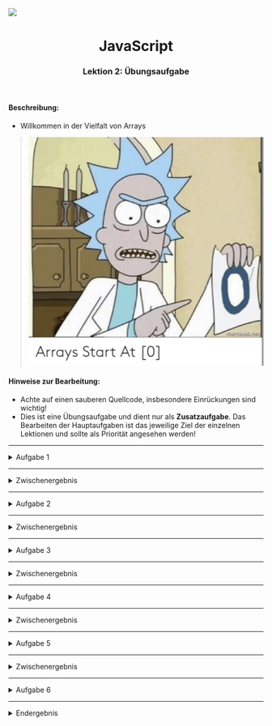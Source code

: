![](https://us-central1-progress-markdown.cloudfunctions.net/progress/22)
<h1 align="center">JavaScript</h1>
<h3 align="center">Lektion 2: Übungsaufgabe</h3>
<br>

#### Beschreibung:

- Willkommen in der Vielfalt von Arrays
>![](img/meme-uebung2.png)
#### Hinweise zur Bearbeitung:

- Achte auf einen sauberen Quellcode, insbesondere Einrückungen sind wichtig!
- Dies ist eine Übungsaufgabe und dient nur als **Zusatzaufgabe**. Das Bearbeiten der
  Hauptaufgaben ist das jeweilige Ziel der einzelnen Lektionen und sollte als Priorität angesehen werden!

---

<details>
<summary>Aufgabe 1</summary>

Im Gegensatz zu Variablen kann ein Array mehrere Werte speichern. Jeder Wert hat hier einen Index. Über diesen können
wir auf den entsprechenden Wert zugreifen.   
Als Erstes erstellen wir ein Array `Laender`. In diesem sollen die Länder `USA`, `Spanien`, `Frankreich`, `Deutschland` und 
`Japan` vorkommen. Lass dir das Ganze einmal ausgeben. Die console.debug für die die Ausgabe haben wir dir bereitgestellt.

</details>

___

<details>
<summary>Zwischenergebnis</summary>

Das Ganze sollte ungefähr so in deiner Konsole aussehen. Stresse dich nicht, wenn es nicht GENAU so bei dir aussieht. Wichtig
ist nur, dass alle Länder ausgegeben werden. Ignoriere auch alles, was
unterhalb von Aufgabe 2 steht. Dazu kommen wir, wenn wir die anderen Aufgaben bearbeiten!
>![](img/uebung2-1.png)

</details>

---

<details>
<summary>Aufgabe 2</summary>

Perfekt! Manchmal haben wir aber auch einfach Arrays vorgegeben oder automatisch generiert. Wir müssen auch fähig sein,
mit diesen zu arbeiten. Gehe nun bitte einmal hin und schaue, wie lang das vorgegebene Array `helden` ist. Benutze dazu die
Funktion `length()`. 

</details>

___

<details>
<summary>Zwischenergebnis</summary>

Das Ganze sollte ungefähr so in deiner Konsole aussehen. Stresse dich nicht, wenn es nicht GENAU so bei dir aussieht. Wichtig
ist nur, dass die Laenge des Arrays ausgegeben wird. Ignoriere auch alles, was unterhalb von Aufgabe 3 steht. Dazu kommen
wir, wenn wir die anderen Aufgaben bearbeiten!
>![](img/uebung2-2.png)

</details>

---

<details>
<summary>Aufgabe 3</summary>

Wie du bereits weißt, können wir per Index direkt auf bestimmte Werte im Array zugreifen. Greife auf das erste und letzte
Element des Arrays zu und gebe diese aus. Schreibe dazu hier selbst auch die `console.debug` Funktion.  
**Hinweis:** Vergiss nicht, dass ein Array beim zaehlen immer mit 0 anfängt!

</details>

___

<details>
<summary>Zwischenergebnis</summary>

Das Ganze sollte ungefähr so in deiner Konsole aussehen. Stresse dich nicht, wenn es nicht GENAU so bei dir aussieht. Wichtig
ist nur, dass `Hallo Welt!` ausgegeben wird. Ignoriere auch alles, was unterhalb von Aufgabe 4 steht. Dazu kommen
wir, wenn wir die anderen Aufgaben bearbeiten!
>![](img/uebung2-3.png)

</details>

---

<details>
<summary>Aufgabe 4</summary>

Fügen wir nun einmal ein Element an den Anfang einer Liste hinzu! Du hast wieder ein Array vorgegeben. Benutze die bekannte
Funktion `unshift()` um `Brot` an den Anfang der Liste `warenkorb` zu setzen!

</details>

___

<details>
<summary>Zwischenergebnis</summary>

Das Ganze sollte ungefähr so in deiner Konsole aussehen. Stresse dich nicht, wenn es nicht GENAU so bei dir aussieht. Wichtig
ist nur, dass das Brot am Anfang der Liste steht. Ignoriere auch alles, was unterhalb von Aufgabe 5 steht. Dazu kommen wir,
wenn wir die anderen Aufgaben bearbeiten!
>![](img/uebung2-4.png)

</details>

---

<details>
<summary>Aufgabe 5</summary>

Sehr gut! Wir sind fast fertig! Nun schauen wir uns als Vorletztes einmal an, wie man ein Element aus einer Liste heraus
löscht. Lösche die Elemente `x`, `y` und `z` in der Mitte unseres Arrays buchstaben. Benutze hierzu die bekannte Funktion
splice()`.

</details>

___

<details>
<summary>Zwischenergebnis</summary>

Das Ganze sollte ungefähr so in deiner Konsole aussehen. Stresse dich nicht, wenn es nicht GENAU so bei dir aussieht. Wichtig
ist nur, dass die Buchstaben a, b, c und d ausgegeben werden. Ignoriere auch alles, was unterhalb von Aufgabe 6 steht.
Dazu kommen wir, wenn wir die anderen Aufgaben bearbeiten!
>![](img/uebung2-5.png)

</details>

---

<details>
<summary>Aufgabe 6</summary>

Zu guter Letzt erstellen wir jetzt noch ein Array, welches aus unterschiedlichen Daten besteht. Hier gebe einfach ein paar Daten
über dich ein! In dem Array `developer` soll de`n `Vorname`, dein `Nachname`, dein `Alter`, deine `Groesse` in Metern und ob du diese Aufgabe
erledigt hast oder nicht stehen! Wenn du nicht richtig weißt, wie du alle Datentypen angeben sollst, dann schau dir einmal
das Endergebnis an. Wenn du noch immer nicht weiter weißt, dann helfen wir Tutoren dir sehr gerne weiter!

</details>

___

<details>
<summary>Endergebnis</summary>
In dieser Übung hast du zum ersten Mal Arrays gesehen, bearbeitet und auch selbst geschrieben. Die Lösungen für Aufgaben 
1 bis 5 sind jeweils in den Zwischenergebnissen, allerdings bekommst du hier nochmal alles auf einen Blick. Am Ende sollte
es bei dir ungefähr so aussehen:

> Aufgabe 1:![](img/uebung2-1.png)  
> Aufgabe 2:![](img/uebung2-2.png)  
> Aufgabe 3:![](img/uebung2-3.png)  
> Aufgabe 4:![](img/uebung2-4.png)  
> Aufgabe 5:![](img/uebung2-5.png)  
> Aufgabe 6:![](img/uebung2-6.png)

</details>